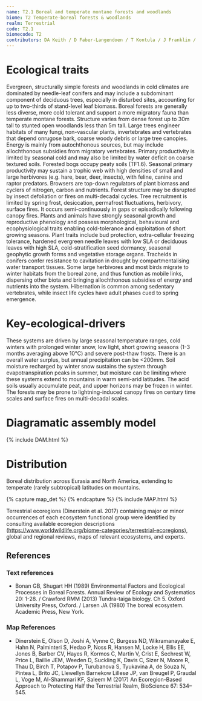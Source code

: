 ```yaml
---
name: T2.1 Boreal and temperate montane forests and woodlands
biome: T2 Temperate-boreal forests & woodlands
realm: Terrestrial
code: T2.1
biomecode: T2
contributors: DA Keith / D Faber-Langendoen / T Kontula / J Franklin / NA Brummitt
---
```


# Ecological traits

Evergreen, structurally simple forests and woodlands in cold climates are dominated by needle-leaf conifers and may include a subdominant component of deciduous trees, especially in disturbed sites, accounting for up to two-thirds of stand-level leaf biomass. Boreal forests are generally less diverse, more cold tolerant and support a more migratory fauna than temperate montane forests. Structure varies from dense forest up to 30m tall to stunted open woodlands less than 5m tall. Large trees engineer habitats of many fungi, non-vascular plants, invertebrates and vertebrates that depend onrugose bark, coarse woody debris or large tree canopies. Energy is mainly from autochthonous sources, but may include allochthonous subsidies from migratory vertebrates. Primary productivity is limited by seasonal cold and may also be limited by water deficit on coarse textured soils. Forested bogs occupy peaty soils (TF1.6). Seasonal primary productivity may sustain a trophic web with high densities of small and large herbivores (e.g. hare, bear, deer, insects), with feline, canine and raptor predators. Browsers are top-down regulators of plant biomass and cyclers of nitrogen, carbon and nutrients. Forest structure may be disrupted by insect defoliation or fires on multi-decadal cycles. Tree recruitment is limited by spring frost, desiccation, permafrost fluctuations, herbivory, surface fires. It occurs semi-continuously in gaps or episodically following canopy fires. Plants and animals have strongly seasonal growth and reproductive phenology and possess morphological, behavioural and ecophysiological traits enabling cold-tolerance and exploitation of short growing seasons. Plant traits include bud protection, extra-cellular freezing tolerance, hardened evergreen needle leaves with low SLA or deciduous leaves with high SLA, cold-stratification seed dormancy, seasonal geophytic growth forms and vegetative storage organs. Tracheids in conifers confer resistance to cavitation in drought by compartmentalising water transport tissues. Some large herbivores and most birds migrate to winter habitats from the boreal zone, and thus function as mobile links, dispersing other biota and bringing allochthonous subsidies of energy and nutrients into the system. Hibernation is common among sedentary vertebrates, while insect life cycles have adult phases cued to spring emergence.

# Key-ecological-drivers

These systems are driven by large seasonal temperature ranges, cold winters with prolonged winter snow, low light, short growing seasons (1-3 months averaging above 10°C) and severe post-thaw frosts. There is an overall water surplus, but annual precipitation can be <200mm. Soil moisture recharged by winter snow sustains the system through evapotranspiration peaks in summer, but moisture can be limiting where these systems extend to mountains in warm semi-arid latitudes. The acid soils usually accumulate peat, and upper horizons may be frozen in winter. The forests may be prone to lightning-induced canopy fires on century time scales and surface fires on multi-decadal scales.

# Diagramatic assembly model

{% include DAM.html %}

# Distribution

Boreal distribution across Eurasia and North America, extending to temperate (rarely subtropical) latitudes on mountains.

{% capture map_det %}  {% endcapture %}
{% include MAP.html %}

Terrestrial ecoregions (Dinerstein et al. 2017) containing major or minor occurrences of each ecosystem functional group were identified by consulting available ecoregion descriptions (https://www.worldwildlife.org/biome-categories/terrestrial-ecoregions), global and regional reviews, maps of relevant ecosystems, and experts.

## References
### Text references
* Bonan GB, Shugart HH (1989) Environmental Factors and Ecological Processes in Boreal Forests. Annual Review of Ecology and Systematics 20: 1-28. / Crawford RMM (2013) Tundra-taiga biology. Ch 5. Oxford University Press, Oxford. / Larsen JA (1980) The boreal ecosystem. Academic Press, New York.
### Map References
* Dinerstein E, Olson D, Joshi A, Vynne C, Burgess ND, Wikramanayake E, Hahn N, Palminteri S, Hedao P, Noss R, Hansen M, Locke H, Ellis EE, Jones B, Barber CV, Hayes R, Kormos C, Martin V, Crist E, Sechrest W, Price L, Baillie JEM, Weeden D, Suckling K, Davis C, Sizer N, Moore R, Thau D, Birch T, Potapov P, Turubanova S, Tyukavina A, de Souza N, Pintea L, Brito JC, Llewellyn Barnekow Lillesø JP, van Breugel P, Graudal L, Voge M, Al-Shammari KF, Saleem M (2017) An Ecoregion-Based Approach to Protecting Half the Terrestrial Realm, BioScience 67: 534–545.
